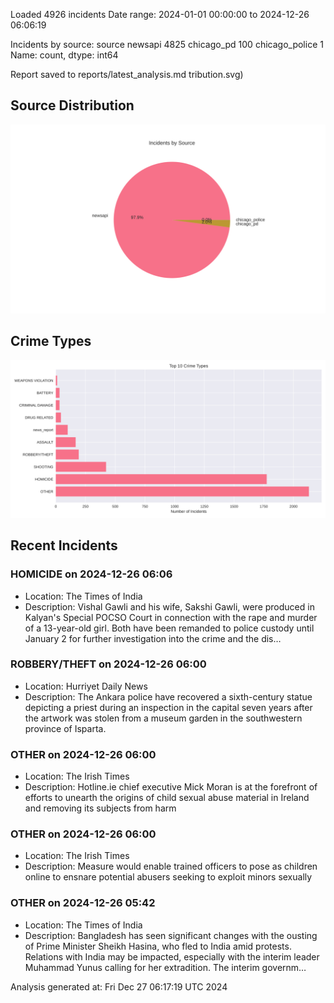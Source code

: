 
Loaded 4926 incidents
Date range: 2024-01-01 00:00:00 to 2024-12-26 06:06:19

Incidents by source:
source
newsapi           4825
chicago_pd         100
chicago_police       1
Name: count, dtype: int64

Report saved to reports/latest_analysis.md
tribution.svg)

## Source Distribution
![Source Distribution](images/source_distribution.svg)

## Crime Types
![Crime Types](images/crime_types.svg)

## Recent Incidents

### HOMICIDE on 2024-12-26 06:06
- Location: The Times of India
- Description: Vishal Gawli and his wife, Sakshi Gawli, were produced in Kalyan's Special POCSO Court in connection with the rape and murder of a 13-year-old girl. Both have been remanded to police custody until January 2 for further investigation into the crime and the dis…


### ROBBERY/THEFT on 2024-12-26 06:00
- Location: Hurriyet Daily News
- Description: The Ankara police have recovered a sixth-century statue depicting a priest during an inspection in the capital seven years after the artwork was stolen from a museum garden in the southwestern province of Isparta.


### OTHER on 2024-12-26 06:00
- Location: The Irish Times
- Description: Hotline.ie chief executive Mick Moran is at the forefront of efforts to unearth the origins of child sexual abuse material in Ireland and removing its subjects from harm


### OTHER on 2024-12-26 06:00
- Location: The Irish Times
- Description: Measure would enable trained officers to pose as children online to ensnare potential abusers seeking to exploit minors sexually


### OTHER on 2024-12-26 05:42
- Location: The Times of India
- Description: Bangladesh has seen significant changes with the ousting of Prime Minister Sheikh Hasina, who fled to India amid protests. Relations with India may be impacted, especially with the interim leader Muhammad Yunus calling for her extradition. The interim governm…

Analysis generated at: Fri Dec 27 06:17:19 UTC 2024
